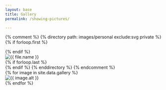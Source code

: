 ```yaml
---
layout: base
title: Gallery
permalink: /showing-pictures/

---
```


{% comment %}
{% directory path: images/personal exclude:svg private %}
{% if forloop.first %}
<div class="image-gallery-container gallery-{{ forloop.length }}-up">
{% endif %}
  <div class="image image-{{ forloop.index }}-of-{{ forloop.length }}">
    <img src="{{ file.url }}"
         alt="{{ file.name }}"
         datetime="{{ file.date | date_to_xmlschema }}" />
  </div>
{% if forloop.last %}
</div>
{% endif %}
{% enddirectory %}
{% endcomment %}

<div class="image-gallery-container gallery-{{ site.data.gallery | size }}-up">
  {% for image in site.data.gallery %}
  <div class="image image-{{ forloop.index }}-of-{{ forloop.length }}">
    <img src="{{ site.url }}/images/personal/{{ image.filename }}"
         alt="{{ image.alt }}"
         datetime="{{ image.date | date_to_xmlschema }}" />
  </div>
  {% endfor %}
</div>

